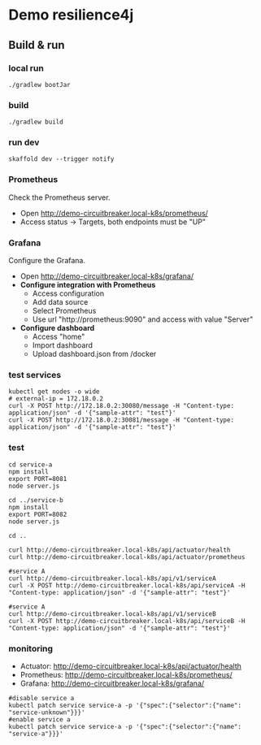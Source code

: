 # Demo resilience4j

## Build & run

### local run
```shell script
./gradlew bootJar
```

### build
```shell script
./gradlew build
```

### run dev
```shell script
skaffold dev --trigger notify
```


### Prometheus
Check the Prometheus server.
- Open http://demo-circuitbreaker.local-k8s/prometheus/
- Access status -> Targets, both endpoints must be "UP"

### Grafana
Configure the Grafana.
- Open http://demo-circuitbreaker.local-k8s/grafana/
- **Configure integration with Prometheus**
    - Access configuration
    - Add data source
    - Select Prometheus
    - Use url "http://prometheus:9090" and access with value "Server"
- **Configure dashboard**
    - Access "home"
    - Import dashboard
    - Upload dashboard.json from /docker


### test services
```shell script
kubectl get nodes -o wide
# external-ip = 172.18.0.2
curl -X POST http://172.18.0.2:30080/message -H "Content-type: application/json" -d '{"sample-attr": "test"}'
curl -X POST http://172.18.0.2:30081/message -H "Content-type: application/json" -d '{"sample-attr": "test"}'
```

### test
```shell script
cd service-a
npm install
export PORT=8081 
node server.js

cd ../service-b
npm install
export PORT=8082
node server.js

cd ..

curl http://demo-circuitbreaker.local-k8s/api/actuator/health
curl http://demo-circuitbreaker.local-k8s/api/actuator/prometheus

#service A
curl http://demo-circuitbreaker.local-k8s/api/v1/serviceA
curl -X POST http://demo-circuitbreaker.local-k8s/api/serviceA -H "Content-type: application/json" -d '{"sample-attr": "test"}'

#service A
curl http://demo-circuitbreaker.local-k8s/api/v1/serviceB
curl -X POST http://demo-circuitbreaker.local-k8s/api/serviceB -H "Content-type: application/json" -d '{"sample-attr": "test"}'

```

### monitoring
* Actuator: http://demo-circuitbreaker.local-k8s/api/actuator/health
* Prometheus: http://demo-circuitbreaker.local-k8s/prometheus/
* Grafana: http://demo-circuitbreaker.local-k8s/grafana/


```shell script
#disable service a
kubectl patch service service-a -p '{"spec":{"selector":{"name": "service-unknown"}}}'
#enable service a
kubectl patch service service-a -p '{"spec":{"selector":{"name": "service-a"}}}'
```